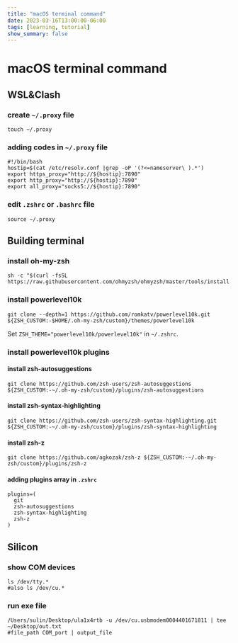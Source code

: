 ```yaml
---
title: "macOS terminal command"
date: 2023-03-16T13:00:00-06:00
tags: [learning, tutorial]
show_summary: false 
---
```

# macOS terminal command

## WSL&Clash
### create `~/.proxy` file
```shell
touch ~/.proxy
```

### adding codes in `~/.proxy` file
```shell
#!/bin/bash
hostip=$(cat /etc/resolv.conf |grep -oP '(?<=nameserver\ ).*')
export https_proxy="http://${hostip}:7890"
export http_proxy="http://${hostip}:7890"
export all_proxy="socks5://${hostip}:7890"
```
### edit `.zshrc` or `.bashrc` file
```shell
source ~/.proxy
```



## Building terminal

### install oh-my-zsh
```shell
sh -c "$(curl -fsSL https://raw.githubusercontent.com/ohmyzsh/ohmyzsh/master/tools/install.sh)"
```
### install powerlevel10k
```shell
git clone --depth=1 https://github.com/romkatv/powerlevel10k.git ${ZSH_CUSTOM:-$HOME/.oh-my-zsh/custom}/themes/powerlevel10k
```
Set `ZSH_THEME="powerlevel10k/powerlevel10k"` in `~/.zshrc`.

### install powerlevel10k plugins
#### install zsh-autosuggestions
```shell
git clone https://github.com/zsh-users/zsh-autosuggestions ${ZSH_CUSTOM:-~/.oh-my-zsh/custom}/plugins/zsh-autosuggestions
```
#### install zsh-syntax-highlighting
```shell
git clone https://github.com/zsh-users/zsh-syntax-highlighting.git ${ZSH_CUSTOM:-~/.oh-my-zsh/custom}/plugins/zsh-syntax-highlighting
```
#### install zsh-z
```shell
git clone https://github.com/agkozak/zsh-z ${ZSH_CUSTOM:-~/.oh-my-zsh/custom}/plugins/zsh-z
```
#### adding plugins array in `.zshrc`
```shell
plugins=(
  git
  zsh-autosuggestions
  zsh-syntax-highlighting
  zsh-z
)
```

## Silicon
### show COM devices
```shell
ls /dev/tty.*
#also ls /dev/cu.*
```

### run exe file
```shell
/Users/sulin/Desktop/ula1x4rtb -u /dev/cu.usbmodem0004401671811 | tee ~/Desktop/out.txt
#file_path COM_port | output_file
```
